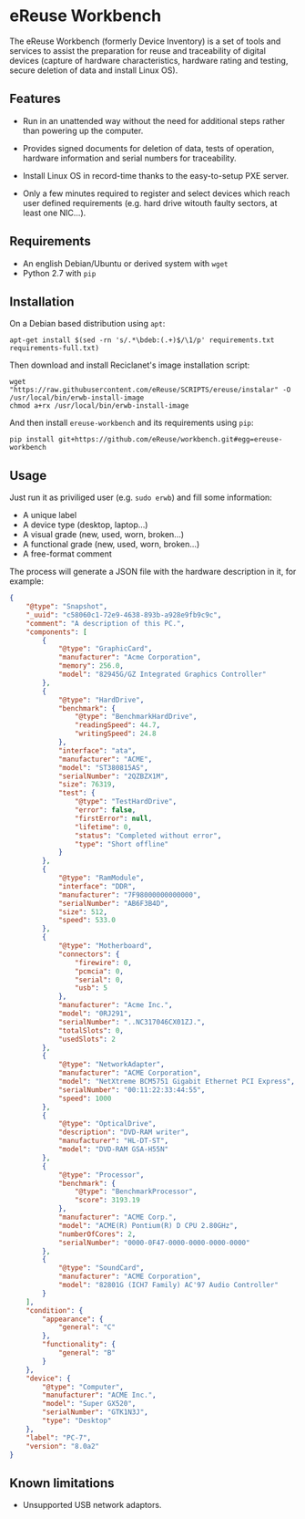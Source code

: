 # eReuse Workbench

The eReuse Workbench (formerly Device Inventory) is a set of tools and services to assist the preparation for reuse and traceability of digital devices (capture of hardware characteristics, hardware rating and testing, secure deletion of data and install Linux OS).

## Features
- Run in an unattended way without the need for additional steps rather than powering up the computer.

- Provides signed documents for deletion of data, tests of operation,
hardware information and serial numbers for traceability.

- Install Linux OS in record-time thanks to the easy-to-setup PXE server.

- Only a few minutes required to register and select devices which reach user defined requirements (e.g. hard drive witouth faulty sectors, at least one NIC...).


## Requirements
* An english Debian/Ubuntu or derived system with ``wget``
* Python 2.7 with ``pip``

## Installation
On a Debian based distribution using `apt`:

    apt-get install $(sed -rn 's/.*\bdeb:(.+)$/\1/p' requirements.txt requirements-full.txt)

Then download and install Reciclanet's image installation script:

    wget "https://raw.githubusercontent.com/eReuse/SCRIPTS/ereuse/instalar" -O /usr/local/bin/erwb-install-image
    chmod a+rx /usr/local/bin/erwb-install-image

And then install `ereuse-workbench` and its requirements using `pip`:

    pip install git+https://github.com/eReuse/workbench.git#egg=ereuse-workbench

## Usage
Just run it as priviliged user (e.g. ``sudo erwb``) and fill some information:

  - A unique label
  - A device type (desktop, laptop...)
  - A visual grade (new, used, worn, broken...)
  - A functional grade (new, used, worn, broken...)
  - A free-format comment

The process will generate a JSON file with the hardware description in it, for example:
```json
{
    "@type": "Snapshot",
    "_uuid": "c58060c1-72e9-4638-893b-a928e9fb9c9c",
    "comment": "A description of this PC.",
    "components": [
        {
            "@type": "GraphicCard",
            "manufacturer": "Acme Corporation",
            "memory": 256.0,
            "model": "82945G/GZ Integrated Graphics Controller"
        },
        {
            "@type": "HardDrive",
            "benchmark": {
                "@type": "BenchmarkHardDrive",
                "readingSpeed": 44.7,
                "writingSpeed": 24.8
            },
            "interface": "ata",
            "manufacturer": "ACME",
            "model": "ST380815AS",
            "serialNumber": "2QZBZX1M",
            "size": 76319,
            "test": {
                "@type": "TestHardDrive",
                "error": false,
                "firstError": null,
                "lifetime": 0,
                "status": "Completed without error",
                "type": "Short offline"
            }
        },
        {
            "@type": "RamModule",
            "interface": "DDR",
            "manufacturer": "7F98000000000000",
            "serialNumber": "AB6F3B4D",
            "size": 512,
            "speed": 533.0
        },
        {
            "@type": "Motherboard",
            "connectors": {
                "firewire": 0,
                "pcmcia": 0,
                "serial": 0,
                "usb": 5
            },
            "manufacturer": "Acme Inc.",
            "model": "0RJ291",
            "serialNumber": "..NC317046CX01ZJ.",
            "totalSlots": 0,
            "usedSlots": 2
        },
        {
            "@type": "NetworkAdapter",
            "manufacturer": "ACME Corporation",
            "model": "NetXtreme BCM5751 Gigabit Ethernet PCI Express",
            "serialNumber": "00:11:22:33:44:55",
            "speed": 1000
        },
        {
            "@type": "OpticalDrive",
            "description": "DVD-RAM writer",
            "manufacturer": "HL-DT-ST",
            "model": "DVD-RAM GSA-H55N"
        },
        {
            "@type": "Processor",
            "benchmark": {
                "@type": "BenchmarkProcessor",
                "score": 3193.19
            },
            "manufacturer": "ACME Corp.",
            "model": "ACME(R) Pontium(R) D CPU 2.80GHz",
            "numberOfCores": 2,
            "serialNumber": "0000-0F47-0000-0000-0000-0000"
        },
        {
            "@type": "SoundCard",
            "manufacturer": "ACME Corporation",
            "model": "82801G (ICH7 Family) AC'97 Audio Controller"
        }
    ],
    "condition": {
        "appearance": {
            "general": "C"
        },
        "functionality": {
            "general": "B"
        }
    },
    "device": {
        "@type": "Computer",
        "manufacturer": "ACME Inc.",
        "model": "Super GX520",
        "serialNumber": "GTK1N3J",
        "type": "Desktop"
    },
    "label": "PC-7",
    "version": "8.0a2"
}
```

## Known limitations
- Unsupported USB network adaptors.
